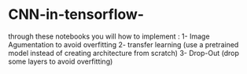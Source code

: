 # CNN-in-tensorflow-

through these notebooks you will how to implement :
1- Image Agumentation to avoid overfitting 
2- transfer learning (use a pretrained model instead of creating architecture from scratch)
3- Drop-Out (drop some layers to avoid overfitting)
